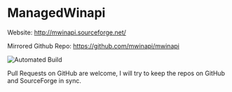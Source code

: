 ManagedWinapi
=============

Website: http://mwinapi.sourceforge.net/

Mirrored Github Repo: https://github.com/mwinapi/mwinapi

![Automated Build](https://github.com/mwinapi/mwinapi/workflows/Automated%20Build/badge.svg)

Pull Requests on GitHub are welcome, I will try to keep the repos on GitHub and SourceForge in sync.
